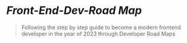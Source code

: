 # ***Front-End-Dev-Road Map***

> Following the step by step guide to become a modern frontend developer in the year of 2023 through Developer Road Maps
